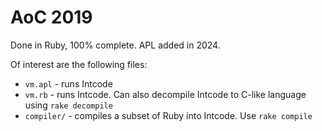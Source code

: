 # AoC 2019

Done in Ruby, 100% complete. APL added in 2024.

Of interest are the following files:

- `vm.apl` - runs Intcode
- `vm.rb` - runs Intcode. Can also decompile Intcode to C-like language using `rake decompile`
- `compiler/` - compiles a subset of Ruby into Intcode. Use `rake compile`
